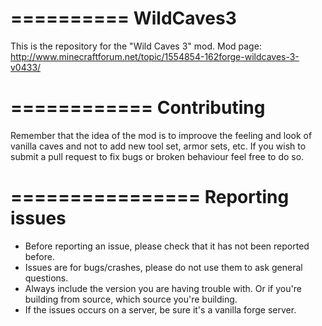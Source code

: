 ==========
WildCaves3
==========

This is the repository for the "Wild Caves 3" mod.
Mod page: http://www.minecraftforum.net/topic/1554854-162forge-wildcaves-3-v0433/


============
Contributing
============
Remember that the idea of the mod is to improove the feeling and look of vanilla caves and not to add new tool set, armor sets, etc.
If you wish to submit a pull request to fix bugs or broken behaviour feel free to do so.


================
Reporting issues
================

- Before reporting an issue, please check that it has not been reported before.
- Issues are for bugs/crashes, please do not use them to ask general questions.
- Always include the version you are having trouble with. Or if you're building from source, which source you're building.
- If the issues occurs on a server, be sure it's a vanilla forge server.
